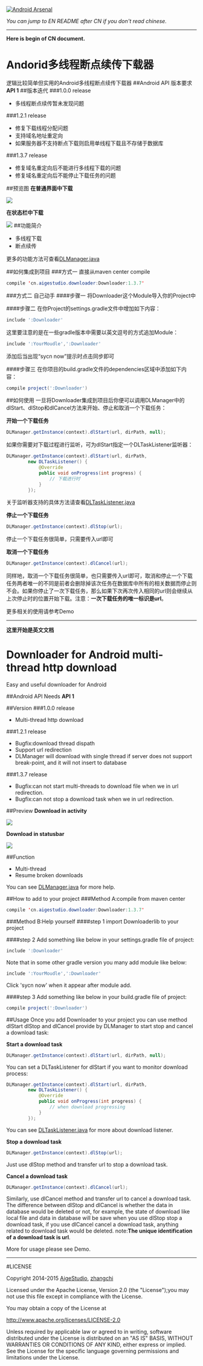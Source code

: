 [![Android Arsenal](https://img.shields.io/badge/Android%20Arsenal-MultiThreadDownloader-brightgreen.svg?style=flat)](http://android-arsenal.com/details/1/1865)

*You can jump to EN README after CN if you don't read chinese.*

***

**Here is begin of CN document.**
# Andorid多线程断点续传下载器
逻辑比较简单但实用的Android多线程断点续传下载器
##Android API 版本要求
**API 1**
##版本迭代
###1.0.0 release
* 多线程断点续传暂未发现问题

###1.2.1 release
* 修复下载线程分配问题
* 支持域名地址重定向
* 如果服务器不支持断点下载则启用单线程下载且不存储于数据库

###1.3.7 release
* 修复域名重定向后不能进行多线程下载的问题
* 修复域名重定向后不能停止下载任务的问题

##预览图
**在普通界面中下载**

![](https://github.com/AigeStudio/MultiThreadDownloader/blob/master/preview1.gif)

**在状态栏中下载**

![](https://github.com/AigeStudio/MultiThreadDownloader/blob/master/preview2.gif)
##功能简介
* 多线程下载
* 断点续传

更多的功能方法可查看[DLManager.java](https://github.com/AigeStudio/MultiThreadDownloader/blob/master/Downloader/src/main/java/cn/aigestudio/downloader/bizs/DLManager.java)

##如何集成到项目
###方式一 直接从maven center compile
```java
compile 'cn.aigestudio.downloader:Downloader:1.3.7'
```

###方式二 自己动手
####步骤一
将Downloader这个Module导入你的Project中

####步骤二
在你Project的settings.gradle文件中增加如下内容：

```gradle
include ':Downloader'
```

这里要注意的是在一些gradle版本中需要以英文逗号的方式追加Module：

```gradle
include ':YourMoudle',':Downloader'
```

添加后当出现“sycn now”提示时点击同步即可

####步骤三
在你项目的build.gradle文件的dependencies区域中添加如下内容：

```gradle
compile project(':Downloader')
```

##如何使用
一旦将Downloader集成到项目后你便可以调用DLManager中的dlStart、dlStop和dlCancel方法来开始、停止和取消一个下载任务：

**开始一个下载任务**

```Java
DLManager.getInstance(context).dlStart(url, dirPath, null);
```

如果你需要对下载过程进行监听，可为dlStart指定一个DLTaskListener监听器：

```Java
DLManager.getInstance(context).dlStart(url, dirPath,
        new DLTaskListener() {
            @Override
            public void onProgress(int progress) {
                // 下载进行时
            }
        });
```

关于监听器支持的具体方法请查看[DLTaskListener.java](https://github.com/AigeStudio/MultiThreadDownloader/blob/master/Downloader/src/main/java/cn/aigestudio/downloader/interfaces/DLTaskListener.java)

**停止一个下载任务**

```Java
DLManager.getInstance(context).dlStop(url);
```

停止一个下载任务很简单，只需要传入url即可

**取消一个下载任务**

```Java
DLManager.getInstance(context).dlCancel(url);
```

同样地，取消一个下载任务很简单，也只需要传入url即可，取消和停止一个下载任务两者唯一的不同是前者会删除掉该次任务在数据库中所有的相关数据而停止则不会。如果你停止了一次下载任务，那么如果下次再次传入相同的url则会继续从上次停止时的位置开始下载。注意：**一次下载任务的唯一标识是url**。

更多相关的使用请参考Demo

***

**这里开始是英文文档**

# Downloader for Android multi-thread http download
Easy and useful downloader for Android

##Android API Needs
**API 1**

##Version
###1.0.0 release
* Multi-thread http download

###1.2.1 release
* Bugfix:download thread dispath
* Support url redirection
* DLManager will download with single thread if server does not support break-point, and it will not insert to database

###1.3.7 release
* Bugfix:can not start multi-threads to download file when we in url redirection.
* Bugfix:can not stop a download task when we in url redirection.

##Preview
**Download in activity**

![](https://github.com/AigeStudio/MultiThreadDownloader/blob/master/preview1.gif)

**Download in statusbar**

![](https://github.com/AigeStudio/MultiThreadDownloader/blob/master/preview2.gif)

##Function
* Multi-thread
* Resume broken downloads

You can see [DLManager.java](https://github.com/AigeStudio/MultiThreadDownloader/blob/master/Downloader/src/main/java/cn/aigestudio/downloader/bizs/DLManager.java) for more help.

##How to add to your project
###Method A:compile from maven center
```java
compile 'cn.aigestudio.downloader:Downloader:1.3.7'
```

###Method B:Help yourself
####step 1
import Downloaderlib to your project

####step 2
Add something like below in your settings.gradle file of project:

```gradle
include ':Downloader'
```

Note that in some other gradle version you many add module like below:

```gradle
include ':YourMoudle',':Downloader'
```

Click 'sycn now' when it appear after module add.

####step 3
Add something like below in your build.gradle file of project:

```gradle
compile project(':Downloader')
```

##Usage
Once you add Downloader to your project you can use method dlStart dlStop and dlCancel provide by DLManager to start stop and cancel a download task:

**Start a download task**

```Java
DLManager.getInstance(context).dlStart(url, dirPath, null);
```

You can set a DLTaskListener for dlStart if you want to monitor download process:

```Java
DLManager.getInstance(context).dlStart(url, dirPath,
        new DLTaskListener() {
            @Override
            public void onProgress(int progress) {
                // when download progressing
            }
        });
```

You can see [DLTaskListener.java](https://github.com/AigeStudio/MultiThreadDownloader/blob/master/Downloader/src/main/java/cn/aigestudio/downloader/interfaces/DLTaskListener.java) for more about download listener.

**Stop a download task**

```Java
DLManager.getInstance(context).dlStop(url);
```

Just use dlStop method and transfer url to stop a download task.

**Cancel a download task**

```Java
DLManager.getInstance(context).dlCancel(url);
```

Similarly, use dlCancel method and transfer url to cancel a download task. The difference between dlStop and dlCancel is whether the data in database would be deleted or not, for example, the state of download like local file and data in database will be save when you use dlStop stop a download task, if you use dlCancel cancel a download task, anything related to download task would be deleted. note:**The unique identification of a download task is url**.

More for usage please see Demo.

***

#LICENSE

Copyright 2014-2015 [AigeStudio](https://github.com/AigeStudio), [zhangchi](https://github.com/kxdd2002)

Licensed under the Apache License, Version 2.0 (the "License");you may not use this file except in compliance with the License.

You may obtain a copy of the License at

http://www.apache.org/licenses/LICENSE-2.0

Unless required by applicable law or agreed to in writing, software distributed under the License is distributed on an "AS IS" BASIS, WITHOUT WARRANTIES OR CONDITIONS OF ANY KIND, either express or implied. See the License for the specific language governing permissions and limitations under the License.
